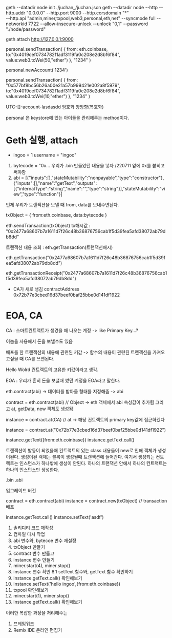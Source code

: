 <!-- geth --datadir node --http --http.addr "0.0.0.0" --http.port 9000 --http.corsdomain "\" --http.api "admin,miner,net,txpool,web3,personal,eth" --syncmode full --networkid 7722 --port 30300 --allow-insecure-unlock -->

geth --datadir node init ./juchan\_/juchan.json
geth --datadir node --http --http.addr "0.0.0.0" --http.port 9000 --http.corsdomain "\*" \
--http.api "admin,miner,txpool,web3,personal,eth,net" --syncmode full --networkid 7722 --allow-insecure-unlock --unlock "0,1" --password "./node/password"

geth attach http://127.0.0.1:9000

personal.sendTransaction(
{
from: eth.coinbase,
to:"0x4019cef0734782f1adf3119fa0c208e2d8bf6f84",
value:web3.toWei(50,"ether")
},
"1234"
)

personal.newAccount('1234')

personal.sendTransaction(
{
from: "0x577bf8bc56b26a00e21a57b999421e002a8f5979",
to:"0x4019cef0734782f1adf3119fa0c208e2d8bf6f84",
value:web3.toWei(10,"ether")
},
"1234"
)

UTC-[]-account-lasdasdd 암호화 양방향(복호화)

personal 은 keystore에 있는 아이들을 관리해주는 method이다.

# Geth 실행, attach

- ingoo = 1
  username = "ingoo"

1. bytecode = "0x... 우리가 .bin 만들었던 내용을 넣자 /220711 앞에 0x를 붙히고 써야함
2. abi = [{"inputs":[],"stateMutability":"nonpayable","type":"constructor"},{"inputs":[],"name":"getText","outputs":[{"internalType":"string","name":"","type":"string"}],"stateMutability":"view","type":"function"}]

인제 우리가 트랜잭션을 보낼 때 from, data를 보내주면된다.

txObject = {
from:eth.coinbase,
data:bytecode
}

eth.sendTransaction(txObject)
tx해시값 : "0x2477a68607b7a1611d7f26c48b36876756cab1f5d39fea5afd38072ab79db8dd"

트랜잭션 내용 조회 : eth.getTransaction(트랜잭션해시)

eth.getTransaction("0x2477a68607b7a1611d7f26c48b36876756cab1f5d39fea5afd38072ab79db8dd")

eth.getTransactionReceipt("0x2477a68607b7a1611d7f26c48b36876756cab1f5d39fea5afd38072ab79db8dd")

- CA가 새로 생김 contractAddress
  0x72b77e3cbed16d37beef0baf25bbe0d141df1922

# EOA, CA

CA :
스마트컨트랙트가 생겼을 때 나오는 계정 -> like Primary Key...?

이놈을 사용해서 돈을 보낼수도 있음

배포를 한 트랜잭션의 내용에 관련된 키값 -> 함수의 내용이 관련된 트랜잭션을 가져오고싶을 때 CA를 쓰면된다.

Hello Wolrd 컨트랙트의 고유한 키값이라고 생각.

EOA : 우리가 흔히 돈을 보낼때 썼던 계정을 EOA라고 말한다.

eth.contract(abi)
-> 데이터를 받아올 형태를 지정해줌 -> abi

contract = eth.contract(abi) // Object -> eth 객체에서 abi 속성값이 추가됨 그리고 at, getData, new 객체도 생성됨

instance = contract.at(CA) // at -> 해당 컨트랙트의 primary key값에 접근하겠다

instance = contract.at("0x72b77e3cbed16d37beef0baf25bbe0d141df1922")

instance.getText({from:eth.coinbase})
instance.getText.call()

트랜잭션이 발동이 되었을때 컨트랙트의 있는 class 내용들이 new로 인해 객체가 생성이된다. 생성이된 객체는 블록이 생성될때 트랜잭션에 들어간다.
여기서 생성되는 컨트랙트는 인스턴스가 하나밖에 생성이 안된다. 하나의 트랜잭션 안에서 하나의 컨트랙트는 하나의 인스턴스만 생성한다.

.bin
.abi

업그레이드 버전

contract = eth.contract(abi)
instance = contract.new(txObject) // transaction 배포

instance.getText.call()
instance.setText('asdf')

1. 솔리디티 코드 재작성
2. 컴파일 다시 작업
3. abi 변수와, bytecoe 변수 재설정
4. txObject 만들기
5. contract 변수 만들고
6. instance 변수 만들기
7. miner.start(4), miner.stop()
8. instance 변수 확인
   8.1 setText 함수와, getText 함수 확인하기
9. instance.getText.call() 확인해보기
10. instance.setText('hello ingoo',{from:eth.coinbase})
11. txpool 확인해보기
12. miner.start(1), miner.stop()
13. instance.getText.call() 확인해보기

이러한 복잡한 과정을 처리해주는

1. 프레임워크
2. Remix IDE 온라인 편집기
